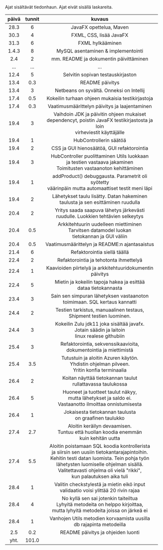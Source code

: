 
Ajat sisältävät tiedonhaun.
Ajat eivät sisällä laskareita.

|   päivä     |   tunnit    |    kuvaus                        |
|   :----:    |   :----:    |    :----:                        |
| 28.3        | 6           |JavaFX opettelua, Maven           |
| 30.3        | 4           |FXML, CSS, lisää JavaFX           |
| 31.3        | 6           |FXML hylkääminen                  |
| 1.4.3       | 8           |MySQL asentaminen & implementointi|
| 2.4         | 2           |mm. README ja dokumentin päivittäminen|
| ...         | ...         |            ...                    |
| 12.4        | 5           |Selvitin sopivan testauskirjaston  |
| 13.4        | 0.3         |README päivitys                    |
| 13.4        | 3           |Netbeans on syvältä. Onneksi on Intellij|
| 17.4        | 0.5         |Kokeilin turhaan ohjeen mukaisia testikirjastoja|
| 17.4        | 0.3         |Vaatimusmäärittelyn päivitys ja laajentaminen|
| 19.4        | 3           |Vaihdoin JDK ja päivitin ohjeen mukaiset</br>dependencyt, poistin JavaFX testikirjastosta ja loin</br> virheviestit käyttäjälle|
| 19.4        | 1           |HubControllerin säätöä|
| 19.4        | 2           |CSS ja GUI hienosäätöä, GUI refaktorointia| 
| 19.4        | 3           |HubController puolittaminen Utils luokkaan </br>ja testien vastaava jakaminen </br> Toimitusten vastaanoton kehittäminen|
| 19.4        | 1           |addProduct() debuggausta. Parametrit oli syötetty</br> väärinpäin mutta automaattiset testit meni läpi|
| 19.4        | 2           |Lähetykset taulu lisätty. Datan hakeminen</br>taulusta ja sen esittäminen ruudulla|
| 20.4        | 2           |Yritys saada saapuva lähetys järkevästi</br>ruudulle. Luokkien tehtävien selkeytys|
| 20.4        | 0.5         |Arkkitehtuurin uudelleen miettiminen</br> Tarvitsen datamodel luokan </br>tietokannan ja GUI väliin|
| 20.4        | 0.5         |Vaatimusmäärittelyn ja README:n ajantasaistus|
| 21.4        | 6           |Refaktorointia siellä täällä|
| 22.4        | 2           |Refaktorointia ja tehotonta ihmettelyä|
| 22.4        | 1           |Kaavioiden piirtelyä ja arkkitehtuuridokumentin päivitys|
| 22.4        | 5           |Mietin ja kokeilin tapoja hakea ja esittää</br> dataa tietokannasta|
| 23.4        | 3           |Sain sen simpuran lähetyksen vastaanoton </br> toimimaan. SQL kertaus kannatti|
| 24.4        | 2           |Testien tarkistus, manuaalinen testaus,</br> Shipment testien luominen.|
| 24.4        | 3           |Kokeilin Zulu jdk11 joka sisältää javafx.</br>Jotain säädin ja laitoin</br>linux realese githubiin|
| 25.4        | 3           |Refaktorointia, sekvenssikaavioita, </br>dokumentointia ja miettimistä|
| 25.4        | 3.5         |Tutustuin ja aloitin Azuren käytön. </br>Yhdistin ohjelman pilveen. </br> Yritin konfia terminaalia|
| 26.4        | 2           |Koitan näyttää tietokannan taulut </br> rullattavassa taulukossa|
| 26.4        | 5           |Huoneet ja tuotteet taulut näkyy, </br>mutta lähetykset ja saldo ei. </br>Vastaanotto ilmoittaa onnistumisesta|
| 26.4        | 1           |Jokaisesta tietokannan taulusta </br> on graafinen taulukko|
| 27.4        | 2.7         |Aloitin keräilyn devaamisen. </br>Tuntuu että huollan koodia enemmän </br> kuin kehitän uutta|
| 27.4        | 5.5         |Aloitin poistamaan SQL koodia kontrollerista </br>ja siirsin sen uusiin tietokantarajapintoihin.</br>Kehitin testi datan luomista. Tein pohja                                    työn</br> lähetysten luomiselle ohjelman sisällä. </br> Valitettavasti ohjelma oli vielä "rikki",</br> kun palautuksen aika tuli|
| 28.4        | 1           |Valitin checkstylestä ja mietin eikö input</br> validaatio voisi ylittää 20 rivin rajaa|
| 28.4        | 4           |No kyllä sen sai jotenkin taiteiltua</br>Lyhyitä metodeita on helppo kirjoittaa,</br> mutta lyhyitä metodeita joissa on järkeä ei|
| 28.4        | 1           |Vanhojen Utils metodien korvaamista uusilla</br> db rajapinta metodeilla|
| 2.5         | 0.2         |README päivitys ja ohjeiden luonti|
| yht.        | 101.0       |
